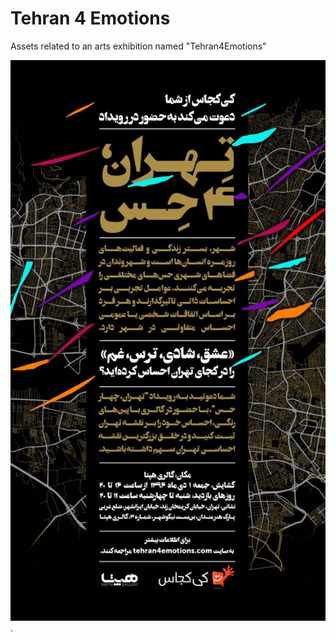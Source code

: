 # Tehran 4 Emotions
Assets related to an arts exhibition named "Tehran4Emotions"

![Exhibition Poster](https://github.com/mohsentaleb/tehran4emotions/blob/69e511527e4603e4c831562418ab21957c40a3a8/poster.jpg).
